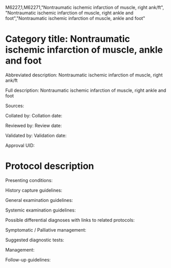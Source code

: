 M6227,1,M62271,"Nontraumatic ischemic infarction of muscle, right ank/ft", "Nontraumatic ischemic infarction of muscle, right ankle and foot","Nontraumatic ischemic infarction of muscle, ankle and foot"
# Category title: Nontraumatic ischemic infarction of muscle, ankle and foot

Abbreviated description: Nontraumatic ischemic infarction of muscle, right ank/ft

Full description: Nontraumatic ischemic infarction of muscle, right ankle and foot

Sources:

Collated by:
Collation date:

Reviewed by:
Review date:

Validated by:
Validation date:

Approval UID:

# Protocol description

Presenting conditions:

History capture guidelines:

General examination guidelines:

Systemic examination guidelines:

Possible differential diagnoses with links to related protocols:

Symptomatic / Palliative management:

Suggested diagnostic tests:

Management:

Follow-up guidelines:
